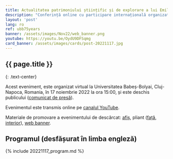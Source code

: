```yaml
---
title: Actualitatea patrimoniului științific și de explorare a lui Emil G. Racoviță
description: "Conferință online cu participare internațională organizată la Universitatea Babeș-Bolyai din Cluj-Napoca, Romania."
layout: 'post'
lang: ro
ref: ubb75years
banner: /assets/images/Nov22/web_banner.png
youtube: https://youtu.be/OydU9DFSqmg
card_banner: /assets/images/cards/post-20221117.jpg
---
```



## {{ page.title }}
{: .text-center}

Acest eveniment, este organizat virtual la Universitatea Babeș-Bolyai,  Cluj-Napoca, Romania, în 17 noiembrie 2022 la ora 15:00, și este deschis publicului ([comunicat de presă](/assets/images/Nov22/comunicat_presa_2022Nov17.pdf)).

Evenimentul este transmis online pe [canalul YouTube](https://youtu.be/XpB4I55p6vo).

Materiale de promovare a evenimentului de descărcat: [afiș](/assets/images/Nov22/poster.jpg), pliant ([față](/assets/images/Nov22/brochure_front.jpg), [interior](/assets/images/Nov22/brochure_interior.jpg)), [web banner](/assets/images/Nov22/web_banner.png).

## Programul (desfășurat în limba engleză)

{% include 20221117_program.md %}
